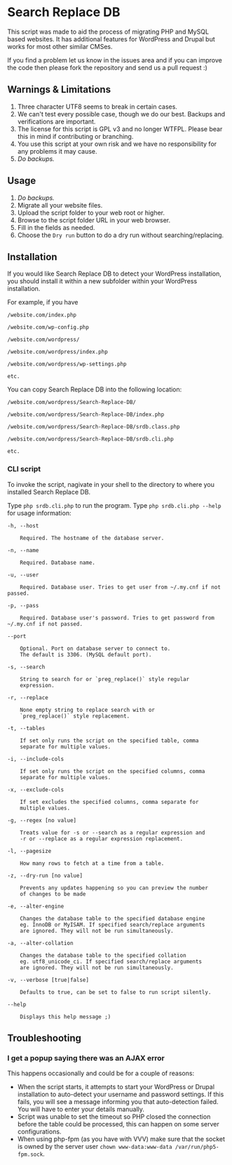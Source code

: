 # Search Replace DB

This script was made to aid the process of migrating PHP and MySQL based websites. It has additional features for WordPress and Drupal but works for most other similar CMSes.

If you find a problem let us know in the issues area and if you can improve the code then please fork the repository and send us a pull request :)

## Warnings & Limitations

1. Three character UTF8 seems to break in certain cases.
2. We can't test every possible case, though we do our best. Backups and verifications are important.
3. The license for this script is GPL v3 and no longer WTFPL. Please bear this in mind if contributing or branching.
4. You use this script at your own risk and we have no responsibility for any problems it may cause.
5. *Do backups.*

## Usage

1. *Do backups.*
2. Migrate all your website files.
3. Upload the script folder to your web root or higher.	
4. Browse to the script folder URL in your web browser.
5. Fill in the fields as needed.
6. Choose the `Dry run` button to do a dry run without searching/replacing.

## Installation

If you would like Search Replace DB to detect your WordPress installation, you should install it within a new subfolder within your WordPress installation.

For example, if you have
	
	/website.com/index.php
   
	/website.com/wp-config.php
   
	/website.com/wordpress/
   
	/website.com/wordpress/index.php
   
	/website.com/wordpress/wp-settings.php
   
	etc.
	
You can copy Search Replace DB into the following location:

	/website.com/wordpress/Search-Replace-DB/
	
	/website.com/wordpress/Search-Replace-DB/index.php
	
	/website.com/wordpress/Search-Replace-DB/srdb.class.php
	
	/website.com/wordpress/Search-Replace-DB/srdb.cli.php
	
	etc.

### CLI script

To invoke the script, nagivate in your shell to the directory to where you installed Search Replace DB.

Type `php srdb.cli.php` to run the program. Type `php srdb.cli.php --help` for usage information:

	-h, --host
	
		Required. The hostname of the database server.
		
	-n, --name
	
		Required. Database name.
		
	-u, --user
	
		Required. Database user. Tries to get user from ~/.my.cnf if not passed.
		
	-p, --pass
	
		Required. Database user's password. Tries to get password from ~/.my.cnf if not passed.
		
	--port
	
		Optional. Port on database server to connect to.
		The default is 3306. (MySQL default port).
		
	-s, --search
	
		String to search for or `preg_replace()` style regular
		expression.
		
	-r, --replace
	
		None empty string to replace search with or
		`preg_replace()` style replacement.
		
	-t, --tables
	
		If set only runs the script on the specified table, comma
		separate for multiple values.
		
	-i, --include-cols
	
		If set only runs the script on the specified columns, comma
		separate for multiple values.
		
	-x, --exclude-cols
	
		If set excludes the specified columns, comma separate for
		multiple values.
		
	-g, --regex [no value]
	
		Treats value for -s or --search as a regular expression and
		-r or --replace as a regular expression replacement.
		
	-l, --pagesize
	
		How many rows to fetch at a time from a table.
		
	-z, --dry-run [no value]
	
		Prevents any updates happening so you can preview the number
		of changes to be made
		
	-e, --alter-engine
	
		Changes the database table to the specified database engine
		eg. InnoDB or MyISAM. If specified search/replace arguments
		are ignored. They will not be run simultaneously.
		
	-a, --alter-collation
	
		Changes the database table to the specified collation
		eg. utf8_unicode_ci. If specified search/replace arguments
		are ignored. They will not be run simultaneously.
		
	-v, --verbose [true|false]
	
		Defaults to true, can be set to false to run script silently.
		
	--help
	
		Displays this help message ;)

## Troubleshooting

### I get a popup saying there was an AJAX error

This happens occasionally and could be for a couple of reasons:

 * When the script starts, it attempts to start your WordPress or Drupal installation to auto-detect your username and password settings. If this fails, you will see a message informing you that auto-detection failed. You will have to enter your details manually.
 * Script was unable to set the timeout so PHP closed the connection before the table could be processed, this can happen on some server configurations.
 * When using php-fpm (as you have with VVV) make sure that the socket is owned by the server user `chown www-data:www-data /var/run/php5-fpm.sock`.
